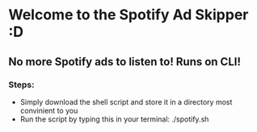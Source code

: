 # Welcome to the Spotify Ad Skipper :D

## No more Spotify ads to listen to! Runs on CLI!

### Steps:
- Simply download the shell script and store it in a directory most convinient to you
- Run the script by typing this in your terminal: ./spotify.sh
